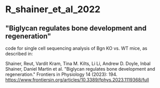 # R_shainer_et_al_2022
## "Biglycan regulates bone development and regeneration" 
code for single cell sequencing analysis of Bgn KO vs. WT mice, as described in:

Shainer, Reut, Vardit Kram, Tina M. Kilts, Li Li, Andrew D. Doyle, Inbal Shainer, Daniel Martin et al. "Biglycan regulates bone development and regeneration." Frontiers in Physiology 14 (2023): 194.
https://www.frontiersin.org/articles/10.3389/fphys.2023.1119368/full

